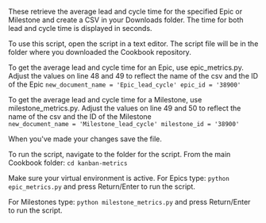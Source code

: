 These retrieve the average lead and cycle time for the specified Epic or Milestone and create a CSV in your Downloads folder.
The time for both lead and cycle time is displayed in seconds.

To use this script, open the script in a text editor. The script file will be in the folder where you downloaded the Cookbook repository.


To get the average lead and cycle time for an Epic, use epic_metrics.py.
Adjust the values on line 48 and 49 to reflect the name of the csv and the ID of the Epic
    `new_document_name = 'Epic_lead_cycle'
    epic_id = '38900'`
    
To get the average lead and cycle time for a Milestone, use milestone_metrics.py.
Adjust the values on line 49 and 50 to reflect the name of the csv and the ID of the Milestone    
    `new_document_name = 'Milestone_lead_cycle'
    milestone_id = '38900'`
    
When you've made your changes save the file.

To run the script, navigate to the folder for the script.
From the main Cookbook folder:
`cd kanban-metrics`

Make sure your virtual environment is active.
For Epics type:
`python epic_metrics.py` and press Return/Enter to run the script. 

For Milestones type:
`python milestone_metrics.py` and press Return/Enter to run the script. 

